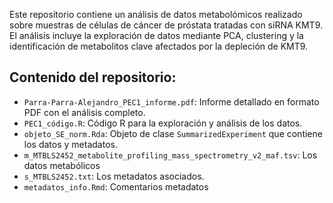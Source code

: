 Este repositorio contiene un análisis de datos metabolómicos realizado sobre muestras de células de cáncer de próstata tratadas con siRNA KMT9. 
El análisis incluye la exploración de datos mediante PCA, clustering y la identificación de metabolitos clave afectados por la depleción de KMT9.

## Contenido del repositorio:
- `Parra-Parra-Alejandro_PEC1_informe.pdf`: Informe detallado en formato PDF con el análisis completo.
- `PEC1_código.R`: Código R para la exploración y análisis de los datos.
- `objeto_SE_norm.Rda`: Objeto de clase `SummarizedExperiment` que contiene los datos y metadatos.
- `m_MTBLS2452_metabolite_profiling_mass_spectrometry_v2_maf.tsv`: Los datos metabólicos
- `s_MTBLS2452.txt`: Los metadatos asociados.
- `metadatos_info.Rmd`: Comentarios metadatos

